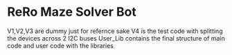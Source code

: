 # ReRo Maze Solver Bot
V1,V2,V3 are dummy just for refernce sake
V4 is the test code with splitting the devices across 2 I2C buses
User_Lib contains the final structure of main code and user code with the libraries
